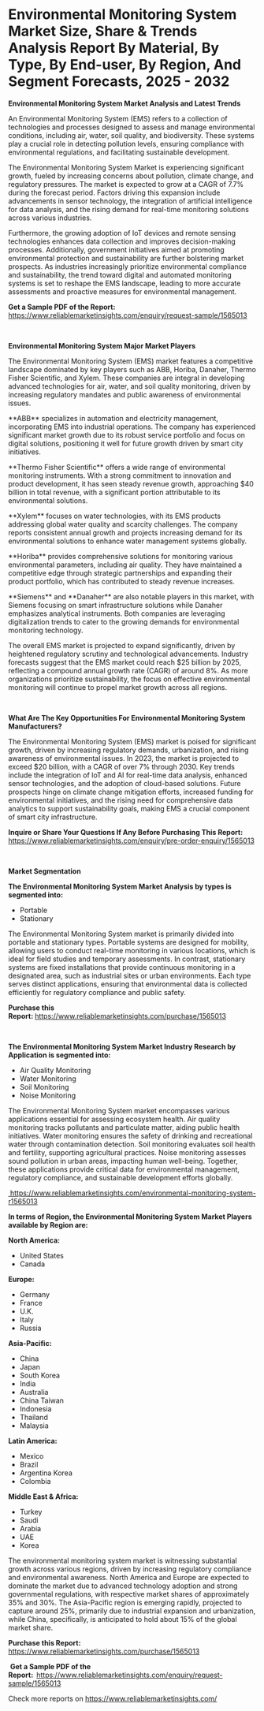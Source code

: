 <p><h1>Environmental Monitoring System Market Size, Share & Trends Analysis Report By Material, By Type, By End-user, By Region, And Segment Forecasts, 2025 - 2032</h1></p><p><strong>Environmental Monitoring System Market Analysis and Latest Trends</strong></p>
<p><p>An Environmental Monitoring System (EMS) refers to a collection of technologies and processes designed to assess and manage environmental conditions, including air, water, soil quality, and biodiversity. These systems play a crucial role in detecting pollution levels, ensuring compliance with environmental regulations, and facilitating sustainable development.</p><p>The Environmental Monitoring System Market is experiencing significant growth, fueled by increasing concerns about pollution, climate change, and regulatory pressures. The market is expected to grow at a CAGR of 7.7% during the forecast period. Factors driving this expansion include advancements in sensor technology, the integration of artificial intelligence for data analysis, and the rising demand for real-time monitoring solutions across various industries. </p><p>Furthermore, the growing adoption of IoT devices and remote sensing technologies enhances data collection and improves decision-making processes. Additionally, government initiatives aimed at promoting environmental protection and sustainability are further bolstering market prospects. As industries increasingly prioritize environmental compliance and sustainability, the trend toward digital and automated monitoring systems is set to reshape the EMS landscape, leading to more accurate assessments and proactive measures for environmental management.</p></p>
<p><strong>Get a Sample PDF of the Report:&nbsp;</strong> <a href="https://www.reliablemarketinsights.com/enquiry/request-sample/1565013?utm_campaign=2143&utm_medium=2&utm_source=Github&utm_content=ia&utm_term=22022025&utm_id=environmental-monitoring-system">https://www.reliablemarketinsights.com/enquiry/request-sample/1565013</a></p>
<p>&nbsp;</p>
<p><strong>Environmental Monitoring System Major Market Players</strong></p>
<p><p>The Environmental Monitoring System (EMS) market features a competitive landscape dominated by key players such as ABB, Horiba, Danaher, Thermo Fisher Scientific, and Xylem. These companies are integral in developing advanced technologies for air, water, and soil quality monitoring, driven by increasing regulatory mandates and public awareness of environmental issues.</p><p>**ABB** specializes in automation and electricity management, incorporating EMS into industrial operations. The company has experienced significant market growth due to its robust service portfolio and focus on digital solutions, positioning it well for future growth driven by smart city initiatives.</p><p>**Thermo Fisher Scientific** offers a wide range of environmental monitoring instruments. With a strong commitment to innovation and product development, it has seen steady revenue growth, approaching $40 billion in total revenue, with a significant portion attributable to its environmental solutions.</p><p>**Xylem** focuses on water technologies, with its EMS products addressing global water quality and scarcity challenges. The company reports consistent annual growth and projects increasing demand for its environmental solutions to enhance water management systems globally.</p><p>**Horiba** provides comprehensive solutions for monitoring various environmental parameters, including air quality. They have maintained a competitive edge through strategic partnerships and expanding their product portfolio, which has contributed to steady revenue increases.</p><p>**Siemens** and **Danaher** are also notable players in this market, with Siemens focusing on smart infrastructure solutions while Danaher emphasizes analytical instruments. Both companies are leveraging digitalization trends to cater to the growing demands for environmental monitoring technology.</p><p>The overall EMS market is projected to expand significantly, driven by heightened regulatory scrutiny and technological advancements. Industry forecasts suggest that the EMS market could reach $25 billion by 2025, reflecting a compound annual growth rate (CAGR) of around 8%. As more organizations prioritize sustainability, the focus on effective environmental monitoring will continue to propel market growth across all regions.</p></p>
<p>&nbsp;</p>
<p><strong>What Are The Key Opportunities For Environmental Monitoring System Manufacturers?</strong></p>
<p><p>The Environmental Monitoring System (EMS) market is poised for significant growth, driven by increasing regulatory demands, urbanization, and rising awareness of environmental issues. In 2023, the market is projected to exceed $20 billion, with a CAGR of over 7% through 2030. Key trends include the integration of IoT and AI for real-time data analysis, enhanced sensor technologies, and the adoption of cloud-based solutions. Future prospects hinge on climate change mitigation efforts, increased funding for environmental initiatives, and the rising need for comprehensive data analytics to support sustainability goals, making EMS a crucial component of smart city infrastructure.</p></p>
<p><strong>Inquire or Share Your Questions If Any Before Purchasing This Report:</strong> <a href="https://www.reliablemarketinsights.com/enquiry/pre-order-enquiry/1565013?utm_campaign=2143&utm_medium=2&utm_source=Github&utm_content=ia&utm_term=22022025&utm_id=environmental-monitoring-system">https://www.reliablemarketinsights.com/enquiry/pre-order-enquiry/1565013</a></p>
<p>&nbsp;</p>
<p><strong>Market Segmentation</strong></p>
<p><strong>The Environmental Monitoring System Market Analysis by types is segmented into:</strong></p>
<p><ul><li>Portable</li><li>Stationary</li></ul></p>
<p><p>The Environmental Monitoring System market is primarily divided into portable and stationary types. Portable systems are designed for mobility, allowing users to conduct real-time monitoring in various locations, which is ideal for field studies and temporary assessments. In contrast, stationary systems are fixed installations that provide continuous monitoring in a designated area, such as industrial sites or urban environments. Each type serves distinct applications, ensuring that environmental data is collected efficiently for regulatory compliance and public safety.</p></p>
<p><strong>Purchase this Report:&nbsp;</strong><a href="https://www.reliablemarketinsights.com/purchase/1565013?utm_campaign=2143&utm_medium=2&utm_source=Github&utm_content=ia&utm_term=22022025&utm_id=environmental-monitoring-system">https://www.reliablemarketinsights.com/purchase/1565013</a></p>
<p>&nbsp;</p>
<p><strong>The Environmental Monitoring System Market Industry Research by Application is segmented into:</strong></p>
<p><ul><li>Air Quality Monitoring</li><li>Water Monitoring</li><li>Soil Monitoring</li><li>Noise Monitoring</li></ul></p>
<p><p>The Environmental Monitoring System market encompasses various applications essential for assessing ecosystem health. Air quality monitoring tracks pollutants and particulate matter, aiding public health initiatives. Water monitoring ensures the safety of drinking and recreational water through contamination detection. Soil monitoring evaluates soil health and fertility, supporting agricultural practices. Noise monitoring assesses sound pollution in urban areas, impacting human well-being. Together, these applications provide critical data for environmental management, regulatory compliance, and sustainable development efforts globally.</p></p>
<p><a href="https://www.reliablemarketinsights.com/environmental-monitoring-system-r1565013?utm_campaign=2143&utm_medium=2&utm_source=Github&utm_content=ia&utm_term=22022025&utm_id=environmental-monitoring-system">&nbsp;https://www.reliablemarketinsights.com/environmental-monitoring-system-r1565013</a></p>
<p><strong>In terms of Region, the Environmental Monitoring System Market Players available by Region are:</strong></p>
<p>
    <p> <strong> North America: </strong>
        <ul>
            <li>United States</li>
            <li>Canada</li>
        </ul>
        </p> 
    <p> <strong> Europe: </strong>
        <ul>
            <li>Germany</li>
            <li>France</li>
            <li>U.K.</li>
            <li>Italy</li>
            <li>Russia</li>
        </ul>
        </p> 
    <p> <strong> Asia-Pacific: </strong>
        <ul>
            <li>China</li>
            <li>Japan</li>
            <li>South Korea</li>
            <li>India</li>
            <li>Australia</li>
            <li>China Taiwan</li>
            <li>Indonesia</li>
            <li>Thailand</li>
            <li>Malaysia</li>
        </ul>
        </p> 
    <p> <strong> Latin America: </strong>
        <ul>
            <li>Mexico</li>
            <li>Brazil</li>
            <li>Argentina Korea</li>
            <li>Colombia</li>
        </ul>
        </p> 
    <p> <strong> Middle East & Africa: </strong>
        <ul>
            <li>Turkey</li>
            <li>Saudi</li>
            <li>Arabia</li>
            <li>UAE</li>
            <li>Korea</li>
        </ul>
    </p>
    </p>
<p><p>The environmental monitoring system market is witnessing substantial growth across various regions, driven by increasing regulatory compliance and environmental awareness. North America and Europe are expected to dominate the market due to advanced technology adoption and strong governmental regulations, with respective market shares of approximately 35% and 30%. The Asia-Pacific region is emerging rapidly, projected to capture around 25%, primarily due to industrial expansion and urbanization, while China, specifically, is anticipated to hold about 15% of the global market share.</p></p>
<p><strong>Purchase this Report: </strong><a href="https://www.reliablemarketinsights.com/purchase/1565013?utm_campaign=2143&utm_medium=2&utm_source=Github&utm_content=ia&utm_term=22022025&utm_id=environmental-monitoring-system">https://www.reliablemarketinsights.com/purchase/1565013</a></p>
<p>&nbsp;<strong>Get a Sample PDF of the Report:&nbsp;&nbsp;</strong><a href="https://www.reliablemarketinsights.com/enquiry/request-sample/1565013?utm_campaign=2143&utm_medium=2&utm_source=Github&utm_content=ia&utm_term=22022025&utm_id=environmental-monitoring-system">https://www.reliablemarketinsights.com/enquiry/request-sample/1565013</a></p>
<p><strong></strong></p>
<p>Check more reports on <a href="https://www.reliablemarketinsights.com/?utm_campaign=2143&utm_medium=2&utm_source=Github&utm_content=ia&utm_term=22022025&utm_id=environmental-monitoring-system">https://www.reliablemarketinsights.com/</a></p>